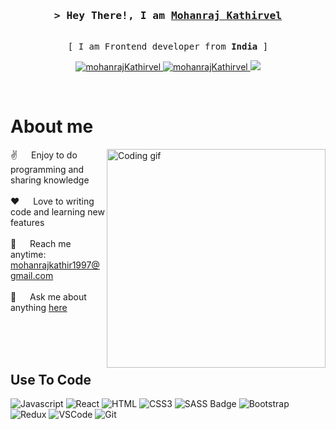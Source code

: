 
<!-- Intro  -->
<h3 align="center">
        <samp>&gt; Hey There!, I am
                <b><a target="_blank" href="https://mohan1997portfolio.web.app/">Mohanraj Kathirvel</a></b>
        </samp>
</h3>
<p align="center"> 
  <samp>
    <a>
    <br>
     [ I am Frontend developer from <b>India</b> ]
    <br>
      </a>
  </samp>
</p>



<p align="center">
 <a href="https://mohan1997portfolio.web.app/" target="blank">
  <img src="https://img.shields.io/badge/Website-DC143C?style=for-the-badge&logo=medium&logoColor=white" alt="mohanrajKathirvel" />
 </a>
 <a href="https://www.linkedin.com/in/mohanrajkathir1997/" target="_blank">
  <img src="https://img.shields.io/badge/LinkedIn-0077B5?style=for-the-badge&logo=linkedin&logoColor=white" alt="mohanrajKathirvel"/>
 </a>
 <a href="https://twitter.com/kmr22live" target="_blank">
  <img src="https://img.shields.io/badge/Twitter-1DA1F2?style=for-the-badge&logo=twitter&logoColor=white" />
 </a>

</p>
<br />

<!-- About Section -->
 # About me
 
<p>
 <img align="right" width="350" src="https://res.cloudinary.com/druttjvrf/image/upload/v1686665542/programmer_hbhnsl.gif" alt="Coding gif" />
  
 ✌️ &emsp; Enjoy to do programming and sharing knowledge <br/><br/>
 ❤️ &emsp; Love to writing code and learning new features<br/><br/>
 📧 &emsp; Reach me anytime: mohanrajkathir1997@gmail.com<br/><br/>
 💬 &emsp; Ask me about anything [here](https://github.com/kmr22live/kmr22live/issues)

</p>

<br/>
<br/>
<br/>

## Use To Code

![Javascript](https://img.shields.io/badge/Javascript-F0DB4F?style=for-the-badge&labelColor=black&logo=javascript&logoColor=F0DB4F)
![React](https://img.shields.io/badge/-React-61DBFB?style=for-the-badge&labelColor=black&logo=react&logoColor=61DBFB)
![HTML](https://img.shields.io/badge/HTML5-E34F26?style=for-the-badge&logo=html5&logoColor=white)
![CSS3](https://img.shields.io/badge/CSS3-1572B6?style=for-the-badge&logo=css3&logoColor=white)
![SASS Badge](https://img.shields.io/badge/Sass-CC6699?style=for-the-badge&logo=sass&logoColor=white)
![Bootstrap](https://img.shields.io/badge/Bootstrap-563D7C?style=for-the-badge&logo=bootstrap&logoColor=white)
![Redux](https://img.shields.io/badge/Redux-593D88?style=for-the-badge&logo=redux&logoColor=white)
![VSCode](https://img.shields.io/badge/Visual_Studio-0078d7?style=for-the-badge&logo=visual%20studio&logoColor=white)
![Git](https://img.shields.io/badge/Git-F05032?style=for-the-badge&logo=git&logoColor=white)

<br/>
